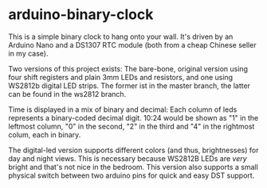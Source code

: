 # arduino-binary-clock
This is a simple binary clock to hang onto your wall. It's driven by an Arduino Nano and a DS1307 RTC module (both from a cheap Chinese seller in my case).

Two versions of this project exists: The bare-bone, original version using four shift registers and plain 3mm LEDs and resistors, and one using WS2812b digital LED strips. The former ist in the master branch, the latter can be found in the ws2812 branch.

Time is displayed in a mix of binary and decimal: Each column of leds represents a binary-coded decimal digit. 10:24 would be shown as "1" in the leftmost column, "0" in the second, "2" in the third and "4" in the rightmost colum, each in binary.

The digital-led version supports different colors (and thus, brightnesses) for day and night views. This is necessary because WS2812B LEDs are *very* bright and that's not nice in the bedroom. This version also supports a small physical switch between two arduino pins for quick and easy DST support.
